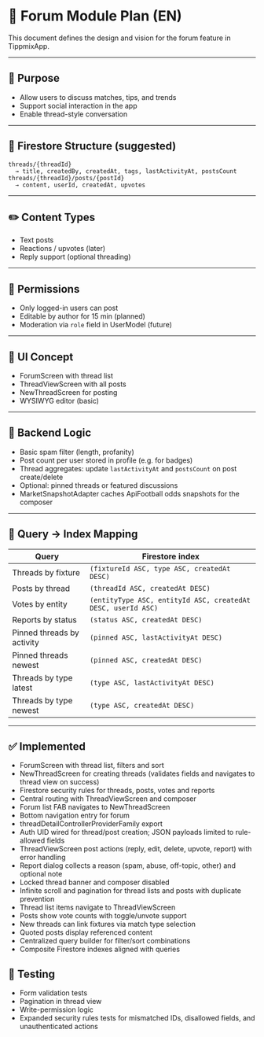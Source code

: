 # 💬 Forum Module Plan (EN)

This document defines the design and vision for the forum feature in TippmixApp.

---

## 🎯 Purpose

- Allow users to discuss matches, tips, and trends
- Support social interaction in the app
- Enable thread-style conversation

---

## 📁 Firestore Structure (suggested)

```
threads/{threadId}
  → title, createdBy, createdAt, tags, lastActivityAt, postsCount
threads/{threadId}/posts/{postId}
  → content, userId, createdAt, upvotes
```

---

## ✏️ Content Types

- Text posts
- Reactions / upvotes (later)
- Reply support (optional threading)

---

## 🔐 Permissions

- Only logged-in users can post
- Editable by author for 15 min (planned)
- Moderation via `role` field in UserModel (future)

---

## 📱 UI Concept

- ForumScreen with thread list
- ThreadViewScreen with all posts
- NewThreadScreen for posting
- WYSIWYG editor (basic)

---

## 🔁 Backend Logic

- Basic spam filter (length, profanity)
- Post count per user stored in profile (e.g. for badges)
- Thread aggregates: update `lastActivityAt` and `postsCount` on post create/delete
- Optional: pinned threads or featured discussions
- MarketSnapshotAdapter caches ApiFootball odds snapshots for the composer

---

## 📇 Query → Index Mapping

| Query | Firestore index |
| --- | --- |
| Threads by fixture | `(fixtureId ASC, type ASC, createdAt DESC)` |
| Posts by thread | `(threadId ASC, createdAt DESC)` |
| Votes by entity | `(entityType ASC, entityId ASC, createdAt DESC, userId ASC)` |
| Reports by status | `(status ASC, createdAt DESC)` |
| Pinned threads by activity | `(pinned ASC, lastActivityAt DESC)` |
| Pinned threads newest | `(pinned ASC, createdAt DESC)` |
| Threads by type latest | `(type ASC, lastActivityAt DESC)` |
| Threads by type newest | `(type ASC, createdAt DESC)` |

---

## ✅ Implemented

- ForumScreen with thread list, filters and sort
- NewThreadScreen for creating threads (validates fields and navigates to thread view on success)
- Firestore security rules for threads, posts, votes and reports
- Central routing with ThreadViewScreen and composer
- Forum list FAB navigates to NewThreadScreen
- Bottom navigation entry for forum
- threadDetailControllerProviderFamily export
- Auth UID wired for thread/post creation; JSON payloads limited to rule-allowed fields
- ThreadViewScreen post actions (reply, edit, delete, upvote, report) with error handling
- Report dialog collects a reason (spam, abuse, off-topic, other) and optional note
- Locked thread banner and composer disabled
- Infinite scroll and pagination for thread lists and posts with duplicate prevention
- Thread list items navigate to ThreadViewScreen
- Posts show vote counts with toggle/unvote support
- New threads can link fixtures via match type selection
- Quoted posts display referenced content
- Centralized query builder for filter/sort combinations
- Composite Firestore indexes aligned with queries

## 🧪 Testing

- Form validation tests
- Pagination in thread view
- Write-permission logic
- Expanded security rules tests for mismatched IDs, disallowed fields, and unauthenticated actions
